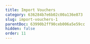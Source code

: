 ```yaml
---
title: Import Vouchers
category: 636284b7e6b02c00a136e873
slug: import-vouchers-1
parentDoc: 63990b2ff90ceb006a5e59cc
hidden: false
order: 11
---
```

